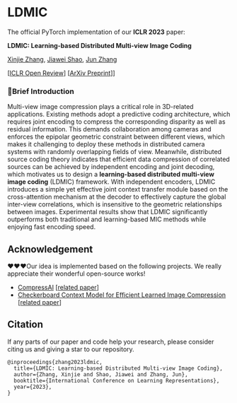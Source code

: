 # LDMIC

The official PyTorch implementation of our **ICLR 2023** paper: 

**LDMIC: Learning-based Distributed Multi-view Image Coding**

[Xinjie Zhang](), [Jiawei Shao](https://shaojiawei07.github.io/), [Jun Zhang](https://eejzhang.people.ust.hk/)

[[ICLR Open Review](https://openreview.net/forum?id=ILQVw4cA5F9)] [[ArXiv Preprint](https://arxiv.org/abs/2301.09799)]]

### :bookmark:Brief Introduction

Multi-view image compression plays a critical role in 3D-related applications. Existing methods adopt a predictive coding architecture, which requires joint encoding to compress the corresponding disparity as well as residual information. This demands collaboration among cameras and enforces the epipolar geometric constraint between different views, which makes it challenging to deploy these methods in distributed camera systems with randomly overlapping fields of view. Meanwhile, distributed source coding theory indicates that efficient data compression of correlated sources can be achieved by independent encoding and joint decoding, which motivates us to design a **learning-based distributed multi-view image coding** (LDMIC) framework. With independent encoders, LDMIC introduces a simple yet effective joint context transfer module based on the cross-attention mechanism at the decoder to effectively capture the global inter-view correlations, which is insensitive to the geometric relationships between images. Experimental results show that LDMIC significantly outperforms both traditional and learning-based MIC methods while enjoying fast encoding speed. 

## Acknowledgement

:heart::heart::heart:Our idea is implemented based on the following projects. We really appreciate their wonderful open-source works!

- [CompressAI](https://github.com/InterDigitalInc/CompressAI) [[related paper](https://arxiv.org/abs/2011.03029)]
- [Checkerboard Context Model for Efficient Learned Image Compression](https://github.com/JiangWeibeta/Checkerboard-Context-Model-for-Efficient-Learned-Image-Compression/tree/main) [[related paper](https://arxiv.org/abs/2103.15306v2)]

## Citation

If any parts of our paper and code help your research, please consider citing us and giving a star to our repository.

```
@inproceedings{zhang2023ldmic,
  title={LDMIC: Learning-based Distributed Multi-view Image Coding},
  author={Zhang, Xinjie and Shao, Jiawei and Zhang, Jun},
  booktitle={International Conference on Learning Representations},
  year={2023},
}
```

